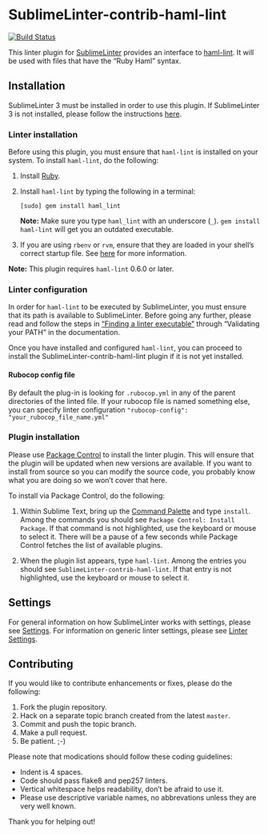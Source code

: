 SublimeLinter-contrib-haml-lint
================================

[![Build Status](https://travis-ci.org/jeroenj/SublimeLinter-contrib-haml-lint.svg?branch=master)](https://travis-ci.org/jeroenj/SublimeLinter-contrib-haml-lint)

This linter plugin for [SublimeLinter][docs] provides an interface to [haml-lint](https://github.com/jeroenj/SublimeLinter-contrib-haml-lint). It will be used with files that have the “Ruby Haml” syntax.

## Installation
SublimeLinter 3 must be installed in order to use this plugin. If SublimeLinter 3 is not installed, please follow the instructions [here][installation].

### Linter installation
Before using this plugin, you must ensure that `haml-lint` is installed on your system. To install `haml-lint`, do the following:

1. Install [Ruby](http://www.ruby-lang.org).

1. Install `haml-lint` by typing the following in a terminal:
   ```
   [sudo] gem install haml_lint
   ```
   **Note:** Make sure you type `haml_lint` with an underscore (`_`). `gem install haml-lint` will get you an outdated executable.

1. If you are using `rbenv` or `rvm`, ensure that they are loaded in your shell’s correct startup file. See [here](http://sublimelinter.readthedocs.org/en/latest/troubleshooting.html#shell-startup-files) for more information.


**Note:** This plugin requires `haml-lint` 0.6.0 or later.

### Linter configuration
In order for `haml-lint` to be executed by SublimeLinter, you must ensure that its path is available to SublimeLinter. Before going any further, please read and follow the steps in [“Finding a linter executable”](http://sublimelinter.readthedocs.org/en/latest/troubleshooting.html#finding-a-linter-executable) through “Validating your PATH” in the documentation.

Once you have installed and configured `haml-lint`, you can proceed to install the SublimeLinter-contrib-haml-lint plugin if it is not yet installed.

#### Rubocop config file
By default the plug-in is looking for `.rubocop.yml` in any of the parent directories
of the linted file. If your rubocop file is named something else, you can specify
linter configuration `"rubocop-config": "your_rubocop_file_name.yml"`

### Plugin installation
Please use [Package Control][pc] to install the linter plugin. This will ensure that the plugin will be updated when new versions are available. If you want to install from source so you can modify the source code, you probably know what you are doing so we won’t cover that here.

To install via Package Control, do the following:

1. Within Sublime Text, bring up the [Command Palette][cmd] and type `install`. Among the commands you should see `Package Control: Install Package`. If that command is not highlighted, use the keyboard or mouse to select it. There will be a pause of a few seconds while Package Control fetches the list of available plugins.

1. When the plugin list appears, type `haml-lint`. Among the entries you should see `SublimeLinter-contrib-haml-lint`. If that entry is not highlighted, use the keyboard or mouse to select it.

## Settings
For general information on how SublimeLinter works with settings, please see [Settings][settings]. For information on generic linter settings, please see [Linter Settings][linter-settings].

## Contributing
If you would like to contribute enhancements or fixes, please do the following:

1. Fork the plugin repository.
1. Hack on a separate topic branch created from the latest `master`.
1. Commit and push the topic branch.
1. Make a pull request.
1. Be patient.  ;-)

Please note that modications should follow these coding guidelines:

- Indent is 4 spaces.
- Code should pass flake8 and pep257 linters.
- Vertical whitespace helps readability, don’t be afraid to use it.
- Please use descriptive variable names, no abbrevations unless they are very well known.

Thank you for helping out!

[docs]: http://sublimelinter.readthedocs.org
[installation]: http://sublimelinter.readthedocs.org/en/latest/installation.html
[locating-executables]: http://sublimelinter.readthedocs.org/en/latest/usage.html#how-linter-executables-are-located
[pc]: https://sublime.wbond.net/installation
[cmd]: http://docs.sublimetext.info/en/sublime-text-3/extensibility/command_palette.html
[settings]: http://sublimelinter.readthedocs.org/en/latest/settings.html
[linter-settings]: http://sublimelinter.readthedocs.org/en/latest/linter_settings.html
[inline-settings]: http://sublimelinter.readthedocs.org/en/latest/settings.html#inline-settings
